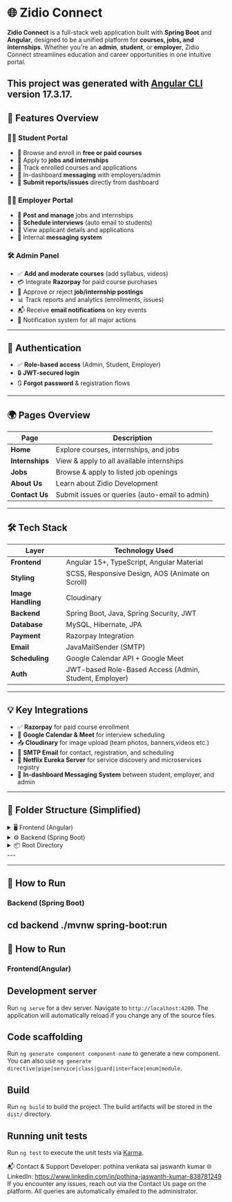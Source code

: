# 🌐 Zidio Connect

**Zidio Connect** is a full-stack web application built with **Spring Boot** and **Angular**, designed to be a unified platform for **courses, jobs, and internships**. Whether you're an **admin**, **student**, or **employer**, Zidio Connect streamlines education and career opportunities in one intuitive portal.

This project was generated with [Angular CLI](https://github.com/angular/angular-cli) version 17.3.17.
---
## 🚀 Features Overview

### 👨‍🎓 Student Portal
- 🔹 Browse and enroll in **free or paid courses**
- 🔹 Apply to **jobs and internships**
- 🔹 Track enrolled courses and applications
- 🔹 In-dashboard **messaging** with employers/admin
- 🔹 **Submit reports/issues** directly from dashboard

### 👨‍💼 Employer Portal
- 🔸 **Post and manage** jobs and internships
- 🔸 **Schedule interviews** (auto email to students)
- 🔸 View applicant details and applications
- 🔸 Internal **messaging system**

### 🛠️ Admin Panel
- ✅ **Add and moderate courses** (add syllabus, videos)
- 💳 Integrate **Razorpay** for paid course purchases
- 📩 Approve or reject **job/internship postings**
- 📊 Track reports and analytics (enrollments, issues)
- 📬 Receive **email notifications** on key events
- 🔔 Notification system for all major actions

---

## 🔐 Authentication
- ✅ **Role-based access** (Admin, Student, Employer)
- 🔒 **JWT-secured login**
- 🔃 **Forgot password** & registration flows

---

## 🌍 Pages Overview

| Page            | Description                                          |
|-----------------|------------------------------------------------------|
| **Home**        | Explore courses, internships, and jobs              |
| **Internships** | View & apply to all available internships           |
| **Jobs**        | Browse & apply to listed job openings               |
| **About Us**    | Learn about Zidio Development                       |
| **Contact Us**  | Submit issues or queries (auto-email to admin)      |

---
## 🛠️ Tech Stack

| Layer         | Technology Used                                                                    |
|---------------|------------------------------------------------------------------------------------|
| **Frontend**  | Angular 15+, TypeScript, Angular Material                                          |
| **Styling**   | SCSS, Responsive Design, AOS (Animate on Scroll)                                   |
| **Image Handling** | Cloudinary                                                                    |
| **Backend**   | Spring Boot, Java, Spring Security, JWT                                            |
| **Database**  | MySQL, Hibernate, JPA                                                              |
| **Payment**   | Razorpay Integration                                                               |
| **Email**     | JavaMailSender (SMTP)                                                              |
| **Scheduling**| Google Calendar API + Google Meet                                                  |
| **Auth**      | JWT-based Role-Based Access (Admin, Student, Employer)                             |
---
## 💡 Key Integrations
- ✅ **Razorpay** for paid course enrollment
- 📅 **Google Calendar & Meet** for interview scheduling
- 📤 **Cloudinary** for image upload (team photos, banners,videos etc.)
- 📧 **SMTP Email** for contact, registration, and scheduling
- 🧭 **Netflix Eureka Server** for service discovery and microservices registry
- 💬 **In-dashboard Messaging System** between student, employer, and admin
---

## 📂 Folder Structure (Simplified)

<details>
<summary>🖥️ Frontend (Angular)</summary>

frontend/
└── src/
├── app/
│ ├── _auth/
│ ├── _model/
│ ├── _services/
│ ├── about/
│ ├── admin/
│ ├── contact/
│ ├── course-details/
│ ├── course-syllabus/
│ ├── courses/
│ ├── employer/
│ ├── footer/
│ ├── forbidden/
│ ├── header/
│ ├── home/
│ ├── internship-details/
│ ├── internships/
│ ├── job-details/
│ ├── jobs/
│ ├── login/
│ ├── message-dialog/
│ ├── register/
│ ├── remainder-snackbar/
│ ├── update-password/
│ ├── user/
│ ├── app-routing.module.ts
│ ├── app.component.ts / .html / .css
│ └── app.module.ts
└── assets/

</details>

<details>
<summary>⚙️ Backend (Spring Boot)</summary>

Eureka Server/
└── src/
└── main/
└── java/
└── com/example/cloud/
└── EurekaApplication.java

zidioApp/
└── src/
└── main/
└── java/
└── com/spring/zidio/
├── configuration/
├── controller/
├── dao/
├── payload/
├── repository/
├── service/
├── util/
├── deserializer/
├── Address.java
├── AdminNotification.java
├── AdminProfile.java
├── Application.java
├── Interview.java
└── resources/
├── static/ # Static frontend assets (if any)
├── templates/ # Thymeleaf or email templates
├── application.properties
└── credentials.json # Google API credentials (Calendar/Meet)
└── test/
└── java/ # Unit & integration tests


</details>

<details>
<summary>📦 Root Directory</summary>

zidio-connect/
├── .gitignore
├── .gitattributes
├── mvnw / mvnw.cmd
├── pom.xml
├── package.json
├── angular.json
├── README.md
├── server.ts
├── tsconfig.json
├── tsconfig.app.json
├── tsconfig.spec.json
└── uploads/

</details>
---

---
## 🧪 How to Run
### Backend (Spring Boot)
cd backend
./mvnw spring-boot:run
---
## 🧪 How to Run

### Frontend(Angular)

## Development server

Run `ng serve` for a dev server. Navigate to `http://localhost:4200`. The application will automatically reload if you change any of the source files.

## Code scaffolding

Run `ng generate component component-name` to generate a new component. You can also use `ng generate directive|pipe|service|class|guard|interface|enum|module`.

## Build

Run `ng build` to build the project. The build artifacts will be stored in the `dist/` directory.

## Running unit tests

Run `ng test` to execute the unit tests via [Karma](https://karma-runner.github.io).

📬 Contact & Support
Developer: pothina venkata sai jaswanth kumar
🌐 LinkedIn: https://www.linkedin.com/in/pothina-jaswanth-kumar-838781249 
If you encounter any issues, reach out via the Contact Us page on the platform. All queries are automatically emailed to the administrator.

